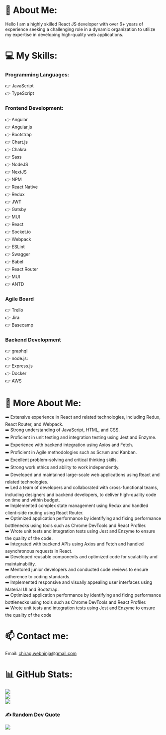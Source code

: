 # 💫 About Me:
Hello I am a highly skilled React JS developer with over 6+ years of experience seeking a challenging role in a dynamic organization to utilize my expertise in developing high-quality web applications.

# 💻 My Skills:

### Programming Languages:

👉 JavaScript <br>
👉 TypeScript

### Frontend Development:

👉 Angular <br>
👉 Angular.js <br>
👉 Bootstrap <br>
👉 Chart.js <br>
👉 Chakra <br>
👉 Sass <br>
👉 NodeJS <br>
👉 NextJS <br>
👉 NPM <br>
👉 React Native <br>
👉 Redux <br>
👉 JWT <br>
👉 Gatsby <br>
👉 MUI <br>
👉 React <br>
👉 Socket.io <br>
👉 Webpack <br>
👉 ESLint <br>
👉 Swagger <br>
👉 Babel <br>
👉 React Router <br>
👉 MUI <br>
👉 ANTD 

### Agile Board

👉 Trello <br>
👉 Jira <br>
👉 Basecamp 

### Backend Development

👉 graphql <br>
👉 node.js: <br>
👉 Express.js <br>
👉 Docker <br>
👉 AWS

# 🫵 More About Me:
➡️ Extensive experience in React and related technologies, including Redux, React Router, and Webpack.<br>➡️ Strong understanding of JavaScript, HTML, and CSS.<br>➡️ Proficient in unit testing and integration testing using Jest and Enzyme.<br>➡️ Experience with backend integration using Axios and Fetch.<br>➡️ Proficient in Agile methodologies such as Scrum and Kanban.<br>➡️ Excellent problem-solving and critical thinking skills.<br>➡️ Strong work ethics and ability to work independently.<br>➡️ Developed and maintained large-scale web applications using React and related technologies.<br>➡️ Led a team of developers and collaborated with cross-functional teams, including designers and backend developers, to deliver high-quality code on time and within budget.<br>➡️ Implemented complex state management using Redux and handled client-side routing using React Router.<br>➡️ Optimized application performance by identifying and fixing performance bottlenecks using tools such as Chrome DevTools and React Profiler.<br>➡️ Wrote unit tests and integration tests using Jest and Enzyme to ensure the quality of the code.<br>➡️ Integrated with backend APIs using Axios and Fetch and handled asynchronous requests in React.<br>➡️ Developed reusable components and optimized code for scalability and maintainability.<br>➡️ Mentored junior developers and conducted code reviews to ensure adherence to coding standards.<br>➡️ Implemented responsive and visually appealing user interfaces using Material UI and Bootstrap.<br>➡️ Optimized application performance by identifying and fixing performance bottlenecks using tools such as Chrome DevTools and React Profiler.<br>➡️ Wrote unit tests and integration tests using Jest and Enzyme to ensure the quality of the code

# 📫 Contact me:
Email: chirag.webninja@gmail.com

# 📊 GitHub Stats:
![](https://github-readme-stats.vercel.app/api?username=chiragwebninja&theme=dark&hide_border=true&include_all_commits=false&count_private=false)<br/>
![](https://github-readme-streak-stats.herokuapp.com/?user=chiragwebninja&theme=dark&hide_border=true)<br/>
![](https://github-readme-stats.vercel.app/api/top-langs/?username=chiragwebninja&theme=dark&hide_border=true&include_all_commits=false&count_private=false&layout=compact)

### ✍️ Random Dev Quote
![](https://quotes-github-readme.vercel.app/api?type=horizontal&theme=radical)
